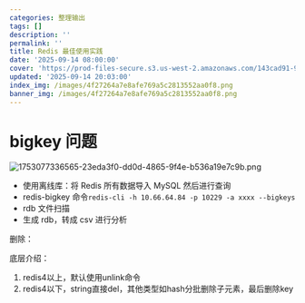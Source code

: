 ```yaml
---
categories: 整理输出
tags: []
description: ''
permalink: ''
title: Redis 最佳使用实践
date: '2025-09-14 08:00:00'
cover: 'https://prod-files-secure.s3.us-west-2.amazonaws.com/143cad91-961b-48b0-82dc-78fbb6eb5abe/43539cac-2a74-4e44-9693-03381b35e458/106449882_p0.png?X-Amz-Algorithm=AWS4-HMAC-SHA256&X-Amz-Content-Sha256=UNSIGNED-PAYLOAD&X-Amz-Credential=ASIAZI2LB466XCXZQRVK%2F20250914%2Fus-west-2%2Fs3%2Faws4_request&X-Amz-Date=20250914T121813Z&X-Amz-Expires=3600&X-Amz-Security-Token=IQoJb3JpZ2luX2VjEN%2F%2F%2F%2F%2F%2F%2F%2F%2F%2F%2FwEaCXVzLXdlc3QtMiJGMEQCICsCt1v40cxtZYE%2BVUVHd4zXQw4IicogavoV2Re4I%2FUrAiByxkZ1445LNJABRUfKcXQN7MATM6LcfQQJqp2Ls%2BpaWyr%2FAwhYEAAaDDYzNzQyMzE4MzgwNSIMt4n%2B3TMbXVUUF3PgKtwDINViLchB2F%2FS%2BlcOB55ea7GhDWGj0RTUf08vKBEnkSEHlKf21TfwiZV84IVtZjBAgkA48W%2Ft%2F0hhSk4kIWh22%2FrkHF6xvXFMc5jJRjhYn9y8%2FqvLC4wJ0fKQpAc5zeYf8gtq6HH14g%2FRsarj%2FqAd2vVlqAJXnUumz6vLUopJZTv%2BhL4TbyPvPbkg3qRTIKXdmgIkD4runE8%2BbaXzasK2obaLCDjKcrouhmsYv11bUcipLMln8T70joV7k7yIHdD7arAqZY6UbJiIPQ0BdMk58G0iIaO9E9w%2FD70hYXSYA3kLKR0jeoT0QGr1Oh%2Bi9O4D0IIIQ8%2BR9PVN17CVkEGzlKyQ1C5uzqZJbC0jRWymSStRWVAvrf8tsxRd85%2B%2BiyEdKsLVSpHE7iitLf3nJ7pEtk2w4zvHN7V9KOkzYvo4u5NZEi0lVEix1GFNkdN5cckgvP7bagjwoPyZ6IY6zQg%2Fo18ne9S%2BCgeSVDAivBKE6YSZc9ZrbJ3tH%2FAGhwG8WsUDE7nPfN%2BZTaUD%2FEm8VwqKG48EqSLiUPx%2FDVFx%2FsNAdyEFjOcZZmqsiIBM%2FINTa76OLqU7TimKiv%2Fp7pr7dC%2BAVt4d3fiZCjF9rpwwx1iERLY68RcRUo5NU5EH75swss%2BZxgY6pgE38Pcl8bgkzpN8i3Y0y%2BeU4FBy%2BvuPEvNbAhFf7c96tIAuaDuYd2%2BEs87BT9jpDTFLaFvvPyhPR9ENCPZzdczBWwYUxco%2BQ82hDC43jw%2FruPR4lWmSbb136YvF60XmLV35mLlFdO5r1kdIQU%2Bf%2Fkii%2FDc08czTCShRGx9TAGe%2Foc1kMbHh%2FIbRO0TMSDBXoVYImigSgLF%2B1FYmNXVC1UHuQKUx7bpO&X-Amz-Signature=63b7e50d16baa1f74645419d056719d803e8b31f846c1aea02752dfa9f01d9e1&X-Amz-SignedHeaders=host&x-amz-checksum-mode=ENABLED&x-id=GetObject'
updated: '2025-09-14 20:03:00'
index_img: /images/4f27264a7e8afe769a5c2813552aa0f8.png
banner_img: /images/4f27264a7e8afe769a5c2813552aa0f8.png
---
```


# bigkey 问题


![1753077336565-23eda3f0-dd0d-4865-9f4e-b536a19e7c9b.png](/images/c6758344cbe13f3ebf0f8718f40ab3f3.png)

- 使用离线库：将 Redis 所有数据导入 MySQL 然后进行查询
- redis-bigkey 命令`redis-cli -h 10.66.64.84 -p 10229 -a xxxx --bigkeys`
- rdb 文件扫描
- 生成 rdb，转成 csv 进行分析

删除：


底层介绍：

1. redis4以上，默认使用unlink命令
2. redis4以下，string直接del，其他类型如hash分批删除子元素，最后删除key
